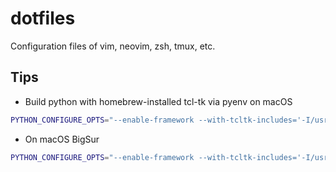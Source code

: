 # dotfiles

Configuration files of vim, neovim, zsh, tmux, etc.


## Tips

* Build python with homebrew-installed tcl-tk via pyenv on macOS

```bash
PYTHON_CONFIGURE_OPTS="--enable-framework --with-tcltk-includes='-I/usr/local/opt/tcl-tk/include' --with-tcltk-libs='-L/usr/local/opt/tcl-tk/lib -ltcl8.6 -ltk8.6'" pyenv install 3.8.6
```
* On macOS BigSur

```bash
PYTHON_CONFIGURE_OPTS="--enable-framework --with-tcltk-includes='-I/usr/local/opt/tcl-tk/include' --with-tcltk-libs='-L/usr/local/opt/tcl-tk/lib -ltcl8.6 -ltk8.6'" CFLAGS="-I$(brew --prefix openssl)/include -I$(brew --prefix readline)/include -I$(brew --prefix ncurses)/include -I$(xcrun --show-sdk-path)/usr/include" LDFLAGS="-L$(brew --prefix openssl)/lib -L$(brew --prefix readline)/lib -L$(brew --prefix ncurses)/lib -L$(xcrun --show-sdk-path)/usr/lib" pyenv install 3.8.6
```
